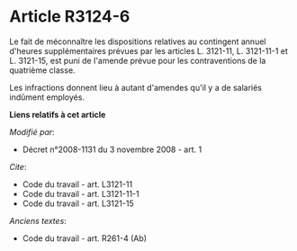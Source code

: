 # Article R3124-6

Le fait de méconnaître les dispositions relatives au contingent annuel d'heures supplémentaires prévues par les articles L.
3121-11, L. 3121-11-1 et L. 3121-15, est puni de l'amende prévue pour les contraventions de la quatrième classe. 

Les infractions donnent lieu à autant d'amendes qu'il y a de salariés indûment employés.

**Liens relatifs à cet article**

_Modifié par_:

  - Décret n°2008-1131 du 3 novembre 2008 - art. 1

_Cite_:

  - Code du travail - art. L3121-11
  - Code du travail - art. L3121-11-1
  - Code du travail - art. L3121-15

_Anciens textes_:

  - Code du travail - art. R261-4 (Ab)
